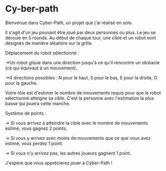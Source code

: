 # Cy-ber-path

Bienvenue dans Cyber-Path, un projet que j'ai réalisé en solo.

Il s'agit d'un jeu pouvant être joué par deux personnes ou plus. Le jeu se déroule en 5 rounds. Au début de chaque tour, une cible et un robot sont désignés de manière aléatoire sur la grille.

Déplacement du robot sélectionné :

->Un robot glisse dans une direction jusqu'à ce qu'il rencontre un obstacle (ce qui équivaut à un mouvement).

->4 directions possibles : N pour le haut, S pour le bas, E pour la droite, O pour la gauche.

Votre rôle est d'estimer le nombre de mouvements requis pour que le robot sélectionné atteigne sa cible. C'est la personne avec l'estimation la plus basse qui jouera cette manche.

Système de points :

-> Si vous arrivez à atteindre la cible avec le nombre de mouvements estimé, vous gagnez 2 points.

-> Si vous y arrivez avec moins de mouvements que ce que vous avez estimé, vous perdez 1 point.

-> Si vous n'y arrivez pas, les autres joueurs gagnent 1 point.

J'espère que vous apprécierez jouer à Cyber-Path !
